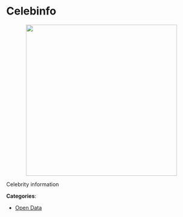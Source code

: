 # Celebinfo
<p align="center">
    <img width="400" src="https://raw.githubusercontent.com/apis-list/apis-list/apis/celebinfo/logo_256x256.png" />
</p>

Celebrity information



**Categories**:

- [Open Data](https://github.com/apis-list/apis-list#open-data)



